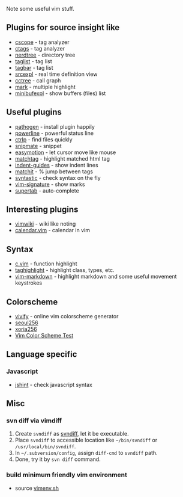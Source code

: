 Note some useful vim stuff.


## Plugins for source insight like
* [cscope](http://cscope.sourceforge.net/) - tag analyzer
* [ctags](http://ctags.sourceforge.net/) - tag analyzer
* [nerdtree](http://www.vim.org/scripts/script.php?script_id=1658) - directory tree
* [taglist](http://www.vim.org/scripts/script.php?script_id=273) - tag list
* [tagbar](https://github.com/majutsushi/tagbar) - tag list
* [srcexpl](http://www.vim.org/scripts/script.php?script_id=2179) - real time definition view
* [cctree](http://www.vim.org/scripts/script.php?script_id=2368) - call graph
* [mark](http://www.vim.org/scripts/script.php?script_id=2666) - multiple highlight
* [minibufexpl](https://github.com/fholgado/minibufexpl.vim?source=c) - show buffers (files) list

## Useful plugins
* [pathogen](https://github.com/tpope/vim-pathogen) - install plugin happily
* [powerline](https://github.com/Lokaltog/vim-powerline) - powerful status line
* [ctrlp](https://github.com/kien/ctrlp.vim) - find files quickly
* [snipmate](https://github.com/msanders/snipmate.vim) - snippet 
* [easymotion](https://github.com/Lokaltog/vim-easymotion?source=c) - let cursor move like mouse
* [matchtag](https://github.com/gregsexton/MatchTag) - highlight matched html tag
* [indent-guides](https://github.com/nathanaelkane/vim-indent-guides) - show indent lines
* [matchit](http://vim.sourceforge.net/scripts/script.php?script_id=39) - % jump between tags
* [syntastic](https://github.com/scrooloose/syntastic) - check syntax on the fly
* [vim-signature](https://github.com/kshenoy/vim-signature) - show marks
* [supertab](https://github.com/ervandew/supertab) - auto-complete

## Interesting plugins
* [vimwiki](https://github.com/vimwiki/vimwiki) - wiki like noting
* [calendar.vim](https://github.com/itchyny/calendar.vim) - calendar in vim

## Syntax
* [c.vim](http://www.vim.org/scripts/script.php?script_id=3064) - function highlight
* [taghighlight](https://bitbucket.org/abudden/taghighlight) - highlight class, types, etc.
* [vim-markdown](https://github.com/plasticboy/vim-markdown) - highlight markdown and some useful movement keystrokes

## Colorscheme
* [vivify](http://bytefluent.com/devify/) - online vim colorscheme generator
* [seoul256](https://github.com/junegunn/seoul256.vim)
* [xoria256](http://www.vim.org/scripts/script.php?script_id=2140)
* [Vim Color Scheme Test](https://code.google.com/p/vimcolorschemetest/)

## Language specific
### Javascript
* [jshint](https://github.com/wookiehangover/jshint.vim) - check javascript syntax


## Misc
### svn diff via vimdiff
1. Create `svndiff` as [svndiff](https://gist.github.com/wecanspeak/7940388), let it be executable.
2. Place `svndiff` to accessible location like `~/bin/svndiff` or `/usr/local/bin/svndiff`.
3. In `~/.subversion/config`, assign `diff-cmd` to `svndiff` path. 
4. Done, try it by `svn diff` command.

### build minimum friendly vim environment
* source [vimenv.sh](https://github.com/wecanspeak/vim-note/blob/master/vimenv.sh)
